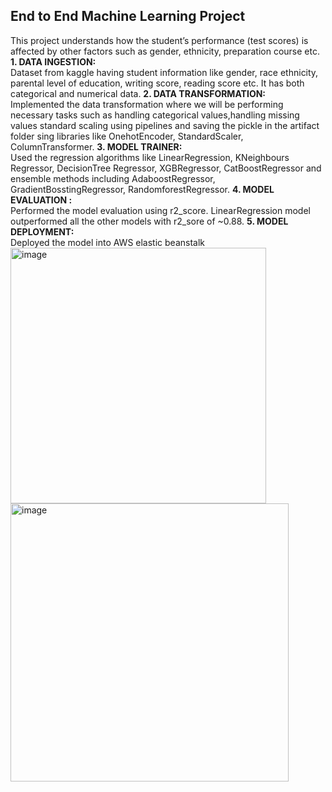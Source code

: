 ## End to End Machine Learning Project
This project understands how the student’s performance (test scores) is affected by other factors such as gender, ethnicity, preparation course 
etc.
**1. DATA INGESTION:**  
Dataset from kaggle having student information like gender, race ethnicity, parental level of education, writing score, reading score etc.
It has both categorical and numerical data.
**2. DATA TRANSFORMATION:**  
Implemented the data transformation where we will be performing necessary tasks such as handling categorical values,handling missing values  standard scaling using pipelines and saving the pickle in the artifact folder sing libraries like OnehotEncoder, StandardScaler, ColumnTransformer.
**3. MODEL TRAINER:**  
Used the regression algorithms like LinearRegression, KNeighbours Regressor, DecisionTree Regressor, XGBRegressor, CatBoostRegressor and ensemble methods including AdaboostRegressor, GradientBosstingRegressor, RandomforestRegressor.
**4. MODEL EVALUATION :**  
Performed the model evaluation using r2_score. LinearRegression model outperformed all the other models with r2_sore of ~0.88.
**5. MODEL DEPLOYMENT:**  
Deployed the model into AWS elastic beanstalk
<img width="409" alt="image" src="https://user-images.githubusercontent.com/123542622/235497784-f9447377-5421-459c-843a-d5e556311a22.png">
<img width="445" alt="image" src="https://user-images.githubusercontent.com/123542622/235498067-dac05980-e155-4974-8d7b-123883ceb847.png">

